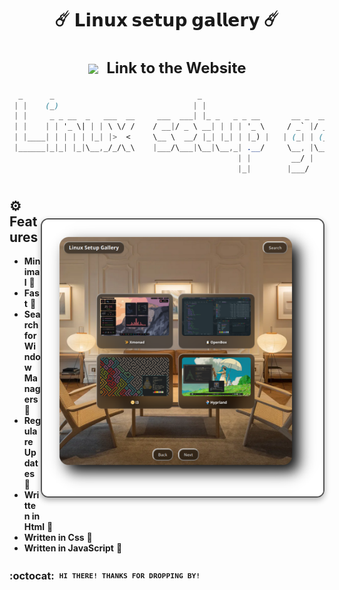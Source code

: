 <div align="center">
  <h1>☄️ <strong>𝗟𝗶𝗻𝘂𝘅 𝘀𝗲𝘁𝘂𝗽 𝗴𝗮𝗹𝗹𝗲𝗿𝘆</strong> ☄️</h1>
</div>


<div align="center">
  <h2 style="font-size: 24px;">
    <strong> <a href="https://user7210unix.github.io/topunixsite/" style="text-decoration: none; color: inherit;">
      <img src="https://user7210unix.github.io/topunixsite/favicon.ico" alt=" " style="vertical-align: middle; width: 24px; height: 24px; margin-right: 8px;">
      Link to the Website</a> 
    </strong>
  </h2>
</div>

<div align="center">

```css
  _      _                                _                               _ _                 
 | |    (_)                              | |                             | | |                
 | |     _ _ __  _   ___  __     ___  ___| |_ _   _ _ __       __ _  __ _| | | ___ _ __ _   _ 
 | |    | | '_ \| | | \ \/ /    / __|/ _ \ __| | | | '_ \     / _` |/ _` | | |/ _ \ '__| | | |
 | |____| | | | | |_| |>  <     \__ \  __/ |_| |_| | |_) |   | (_| | (_| | | |  __/ |  | |_| |
 |______|_|_| |_|\__,_/_/\_\    |___/\___|\__|\__,_| .__/     \__, |\__,_|_|_|\___|_|   \__, |
                                                   | |         __/ |                     __/ |
                                                   |_|        |___/                     |___/ 
```


<h1>
      <img src="showcase/image1.png" align="right" alt="Website Preview" width="450" style="display: block; margin: 32px auto; border: 2px solid #555; border-radius: 12px; box-shadow: 0 4px 10px rgba(0, 0, 0, 0.3);">
</div>
</div> 


## ⚙️ Features
- **Minimal** :bento: 
- **Fast** :blossom: 
- **Search for Window Managers** :rocket:
- **Regulare Updates** :rocket:
- **Written in Html** :blossom:
- **Written in Css** :rocket: 
- **Written in JavaScript** :bento:  

### :octocat: ‎ <sup><sub><samp>HI THERE! THANKS FOR DROPPING BY!</samp></sub></sup>
